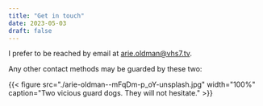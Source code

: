 ```yaml
---
title: "Get in touch"
date: 2023-05-03
draft: false
---
```


I prefer to be reached by email at arie.oldman@vhs7.tv.

Any other contact methods may be guarded by these two:

{{< figure src="./arie-oldman--mFqDm-p_oY-unsplash.jpg" width="100%" caption="Two vicious guard dogs. They will not hesitate." >}}

